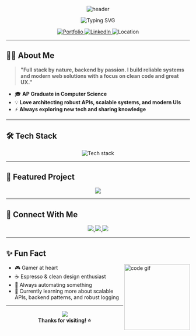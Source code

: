 <p align="center">
  <img src="https://capsule-render.vercel.app/api?type=waving&color=14b8a6&height=120&section=header&text=Welcome%20to%20my%20profile!&fontSize=35&fontAlignY=35" alt="header"/>
</p>

<p align="center">
  <img src="https://readme-typing-svg.demolab.com?font=Fira+Code&pause=1000&color=14B8A6&center=true&width=440&lines=Hi%2C+I%E2%80%99m+Bekir+%F0%9F%91%8B;Full+Stack+Web+Developer;Backend+Architecture+Fan;Next.js+%C2%B7+React+%C2%B7+Prisma;Always+Learning+%F0%9F%9A%80" alt="Typing SVG" />
</p>

<p align="center">
  <a href="https://portfolio-bekir.vercel.app">
    <img src="https://img.shields.io/badge/Portfolio-Click%20to%20View-14b8a6?style=for-the-badge&logo=vercel&logoColor=white" alt="Portfolio" />
  </a>
  <a href="https://www.linkedin.com/in/bekirsaliv02">
    <img src="https://img.shields.io/badge/LinkedIn-Connect-0a66c2?style=for-the-badge&logo=linkedin&logoColor=white" alt="LinkedIn" />
  </a>
  <img src="https://img.shields.io/badge/Location-Næstved,%20Denmark-blue?style=for-the-badge&logo=earth&logoColor=white" alt="Location" />
</p>

---

## 👨‍💻 About Me

> **"Full stack by nature, backend by passion. I build reliable systems and modern web solutions with a focus on clean code and great UX."**

- 🎓 **AP Graduate in Computer Science**
- 💡 **Love architecting robust APIs, scalable systems, and modern UIs**
- ⚡ **Always exploring new tech and sharing knowledge**

---

## 🛠️ Tech Stack

<p align="center">
  <img src="https://skillicons.dev/icons?i=nextjs,react,tailwind,nodejs,prisma,postgres,sqlite,js,ts,py,github,vercel,playwright&perline=8" alt="Tech stack" />
</p>

---

## 🌟 Featured Project

<p align="center">
  <a href="https://github.com/souliN02/portfolio">
    <img src="https://github-readme-stats.vercel.app/api/pin/?username=souliN02&repo=portfolio&theme=radical" />
  </a>
</p>

---

## 💬 Connect With Me

<p align="center">
  <a href="https://portfolio-bekir.vercel.app">
    <img src="https://img.shields.io/badge/Portfolio-Website-14b8a6?style=for-the-badge&logo=vercel&logoColor=white" />
  </a>
  <a href="mailto:bekirsaliv1@gmail.com">
    <img src="https://img.shields.io/badge/Email-bekirsaliv1@gmail.com-c71610?style=for-the-badge&logo=gmail&logoColor=white" />
  </a>
  <a href="https://www.linkedin.com/in/bekirsaliv02">
    <img src="https://img.shields.io/badge/LinkedIn-Bekir%20S.-0a66c2?style=for-the-badge&logo=linkedin&logoColor=white" />
  </a>
</p>

---

## ✨ Fun Fact

<img align="right" width="180" src="https://media.giphy.com/media/QssGEmpkyEOhBCb7e1/giphy.gif" alt="code gif"/>

- 🎮 Gamer at heart
- ☕ Espresso & clean design enthusiast
- 🤖 Always automating something
- 🌱 Currently learning more about scalable APIs, backend patterns, and robust logging

---

<p align="center">
  <img src="https://capsule-render.vercel.app/api?type=waving&color=14b8a6&height=100&section=footer"/>
  <br><b>Thanks for visiting! ⭐️</b>
</p>
